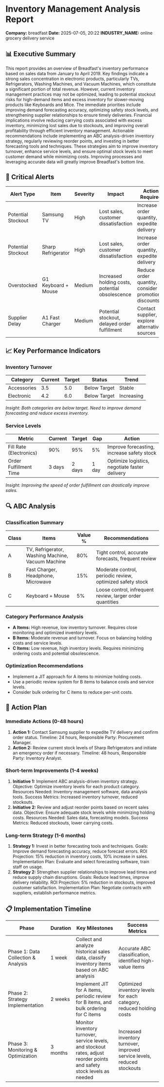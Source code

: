 # Inventory Management Analysis Report
**Company:** breadfast
**Date:** 2025-07-05, 20:22
**INDUSTRY_NAME:** online grocery delivery service

## 📊 Executive Summary

This report provides an overview of Breadfast's inventory performance based on sales data from January to April 2019. Key findings indicate a strong sales concentration in electronic products, particularly TVs, Refrigerators, Washing Machines, and Vacuum Machines, which constitute a significant portion of total revenue. However, current inventory management practices may not be optimized, leading to potential stockout risks for high-demand items and excess inventory for slower-moving products like Keyboards and Mice. The immediate priorities include improving demand forecasting accuracy, optimizing safety stock levels, and strengthening supplier relationships to ensure timely deliveries. Financial implications involve reducing carrying costs associated with excess inventory, minimizing lost sales due to stockouts, and improving overall profitability through efficient inventory management. Actionable recommendations include implementing an ABC analysis-driven inventory strategy, regularly reviewing reorder points, and investing in better forecasting tools and techniques. These strategies aim to improve inventory turnover, enhance service levels, and ensure optimal stock levels to meet customer demand while minimizing costs. Improving processes and leveraging accurate data will greatly improve Breadfast's bottom line.

## 🚨 Critical Alerts

| Alert Type | Item | Severity | Impact | Action Required | Timeline |
|------------|------|----------|--------|-----------------|----------|
| Potential Stockout | Samsung TV | High | Lost sales, customer dissatisfaction | Increase order quantity, expedite delivery | 0-48 hours |
| Potential Stockout | Sharp Refrigerator | High | Lost sales, customer dissatisfaction | Increase order quantity, expedite delivery | 0-48 hours |
| Overstocked | G1 Keyboard + Mouse | Medium | Increased holding costs, potential obsolescence | Reduce order quantity, consider promotional discounts | 1-4 weeks |
| Supplier Delay | A1 Fast Charger | Medium | Potential stockout, delayed order fulfillment | Contact supplier, explore alternative sources | 1-4 weeks |

## 📈 Key Performance Indicators

### Inventory Turnover

| Category | Current | Target | Status | Trend |
|----------|---------|--------|--------|-------|
| Accessories | 3.5 | 5.0 | Below Target | Stable |
| Electronic | 4.2 | 6.0 | Below Target | Increasing |

*Insight: Both categories are below target. Need to improve demand forecasting and reduce excess inventory.*

### Service Levels

| Metric | Current | Target | Gap | Action |
|--------|---------|--------|-----|--------|
| Fill Rate (Electronics) | 90% | 95% | 5% | Improve forecasting, increase safety stock |
| Order Fulfillment Time | 3 days | 2 days | 1 day | Optimize logistics, negotiate faster delivery |

*Insight: Improving the speed of order fulfillment can drastically improve sales.*

## 🔍 ABC Analysis

### Classification Summary

| Class | Items | Value % | Recommendations |
|-------|-------|---------|-----------------|
| A | TV, Refrigerator, Washing Machine, Vacuum Machine | 80% | Tight control, accurate forecasts, frequent review |
| B | Fast Charger, Headphone, Microwave | 15% | Moderate control, periodic review, optimized safety stock |
| C | Keyboard + Mouse | 5% | Loose control, infrequent review, larger order quantities |

### Category Performance Analysis

*   **A Items:** High revenue, low inventory turnover. Requires close monitoring and optimized inventory levels.
*   **B Items:** Moderate revenue and turnover. Focus on balancing holding costs and service levels.
*   **C Items:** Low revenue, high inventory levels. Requires minimizing ordering costs and potential obsolescence.

### Optimization Recommendations

*   Implement a JIT approach for A items to minimize holding costs.
*   Use a periodic review system for B items to balance costs and service levels.
*   Consider bulk ordering for C items to reduce per-unit costs.

## 🎯 Action Plan

### Immediate Actions (0-48 hours)

1.  **Action 1:** Contact Samsung supplier to expedite TV delivery and confirm order status. Timeline: 24 hours, Responsible Party: Procurement Manager.
2.  **Action 2:** Review current stock levels of Sharp Refrigerators and initiate an emergency order if necessary. Timeline: 48 hours, Responsible Party: Inventory Analyst.

### Short-term Improvements (1-4 weeks)

1.  **Initiative 1:** Implement ABC analysis-driven inventory strategy. Objective: Optimize inventory levels for each product category. Resources Needed: Inventory management software, data analysis tools. Success Metrics: Increased inventory turnover, reduced stockouts.
2.  **Initiative 2:** Review and adjust reorder points based on recent sales data. Objective: Ensure adequate stock levels while minimizing holding costs. Resources Needed: Sales data, forecasting models. Success Metrics: Reduced stockouts, lower carrying costs.

### Long-term Strategy (1-6 months)

1.  **Strategy 1:** Invest in better forecasting tools and techniques. Goals: Improve demand forecasting accuracy, reduce forecast errors. ROI Projection: 15% reduction in inventory costs, 10% increase in sales. Implementation Plan: Evaluate and select forecasting software, train staff on usage.
2.  **Strategy 2:** Strengthen supplier relationships to improve lead times and reduce supply chain disruptions. Goals: Reduce lead times, improve delivery reliability. ROI Projection: 5% reduction in stockouts, improved customer satisfaction. Implementation Plan: Negotiate contracts with suppliers, establish performance metrics.

## 📋 Implementation Timeline

| Phase | Duration | Key Milestones | Success Metrics |
|-------|----------|----------------|-----------------|
| Phase 1: Data Collection & Analysis | 1 week | Collect and analyze historical sales data, classify inventory items based on ABC analysis | Accurate ABC classification, identified high-value items |
| Phase 2: Strategy Implementation | 2 weeks | Implement JIT for A items, periodic review for B items, and bulk ordering for C items | Optimized inventory levels for each category, reduced holding costs |
| Phase 3: Monitoring & Optimization | 3 months | Monitor inventory turnover, service levels, and stockout rates, adjust reorder points and safety stock levels as needed | Increased inventory turnover, improved service levels, reduced stockouts |